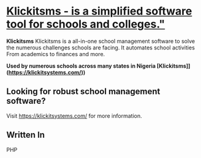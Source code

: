 # [Klickitsms - is a simplified software tool for schools and colleges."  ](https://vinehousegroup.com)


**Klickitsms** Klickitsms is a all-in-one school management software to solve the numerous challenges schools are facing.
It automates school activities  From academics to finances and more.


**Used by numerous schools across many states in Nigeria  [Klickitsms]](https://klickitsystems.com/))**

## Looking for robust school management software?
 Visit <https://klickitsystems.com/> for more information.




## Written In

PHP



